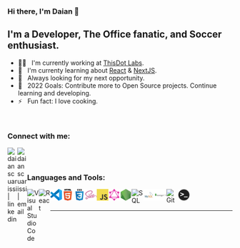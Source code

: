 ### Hi there, I'm Daian 👋

## I'm a Developer, The Office fanatic, and Soccer enthusiast. 
- 🧑‍💻 &nbsp;  I'm currently working at [ThisDot Labs](https://www.thisdot.co/).
- 🌱 &nbsp;  I'm currenty learning about [React](https://reactjs.org/) & [NextJS](https://nextjs.org/).
- 🚀 &nbsp;  Always looking for my next opportunity.
- 🥅 &nbsp;  2022 Goals: Contribute more to Open Source projects. Continue learning and developing.
- ⚡️ &nbsp;  Fun fact: I love cooking.

<br />


### Connect with me:

[<img align="left" alt="daian scuarissi | linkedin" margin="8px" width="22px" src="https://cdn.jsdelivr.net/npm/simple-icons@v5/icons/linkedin.svg" />][linkedin]
[<img align="left" alt="daian scuarissi | email" width="22px" src="https://cdn.jsdelivr.net/npm/simple-icons@v5/icons/gmail.svg" />][email]

<br />
<br />

### Languages and Tools:
[<img align="left" alt="Visual Studio Code" width="26px" src="https://cdn.iconscout.com/icon/free/png-512/angular-3-226070.png" />][webdevplaylist]
[<img align="left" alt="React" width="26px" src="https://cdn.iconscout.com/icon/free/png-512/react-3-1175109.png" />][webdevplaylist]
[<img align="left" alt="Visual Studio Code" width="26px" src="https://raw.githubusercontent.com/github/explore/80688e429a7d4ef2fca1e82350fe8e3517d3494d/topics/visual-studio-code/visual-studio-code.png" />][webdevplaylist]
[<img align="left" alt="HTML5" width="26px" src="https://raw.githubusercontent.com/github/explore/80688e429a7d4ef2fca1e82350fe8e3517d3494d/topics/html/html.png" />][webdevplaylist]
[<img align="left" alt="CSS3" width="26px" src="https://raw.githubusercontent.com/github/explore/80688e429a7d4ef2fca1e82350fe8e3517d3494d/topics/css/css.png" />][webdevplaylist]
[<img align="left" alt="Sass" width="26px" src="https://raw.githubusercontent.com/github/explore/80688e429a7d4ef2fca1e82350fe8e3517d3494d/topics/sass/sass.png" />][webdevplaylist]
[<img align="left" alt="JavaScript" width="26px" src="https://raw.githubusercontent.com/github/explore/80688e429a7d4ef2fca1e82350fe8e3517d3494d/topics/javascript/javascript.png" />][webdevplaylist]
[<img align="left" alt="GraphQL" width="26px" src="https://raw.githubusercontent.com/github/explore/80688e429a7d4ef2fca1e82350fe8e3517d3494d/topics/graphql/graphql.png" />][webdevplaylist]
[<img align="left" alt="Node.js" width="26px" src="https://raw.githubusercontent.com/github/explore/80688e429a7d4ef2fca1e82350fe8e3517d3494d/topics/nodejs/nodejs.png" />][webdevplaylist]
[<img align="left" alt="SQL" width="26px" src="https://cdn.iconscout.com/icon/free/png-512/mysql-21-1174941.png" />][webdevplaylist]
[<img align="left" alt="MySQL" width="26px" src="https://raw.githubusercontent.com/github/explore/80688e429a7d4ef2fca1e82350fe8e3517d3494d/topics/mysql/mysql.png" />][webdevplaylist]
[<img align="left" alt="MongoDB" width="26px" src="https://raw.githubusercontent.com/github/explore/80688e429a7d4ef2fca1e82350fe8e3517d3494d/topics/mongodb/mongodb.png" />][webdevplaylist]
[<img align="left" alt="Git" width="26px" src="https://cdn.iconscout.com/icon/free/png-512/git-16-1175195.png" />][webdevplaylist]
[<img align="left" alt="Terminal" width="26px" src="https://raw.githubusercontent.com/github/explore/80688e429a7d4ef2fca1e82350fe8e3517d3494d/topics/terminal/terminal.png" />][webdevplaylist]

<br />
<br />

---


[linkedin]: https://www.linkedin.com/in/daian-scuarissi/
[email]: mailto:scuarissid@gmail.com?Subject=Hear%20from%20you%20on%20github
[webdevplaylist]: https://www.linkedin.com/in/daian-scuarissi/
